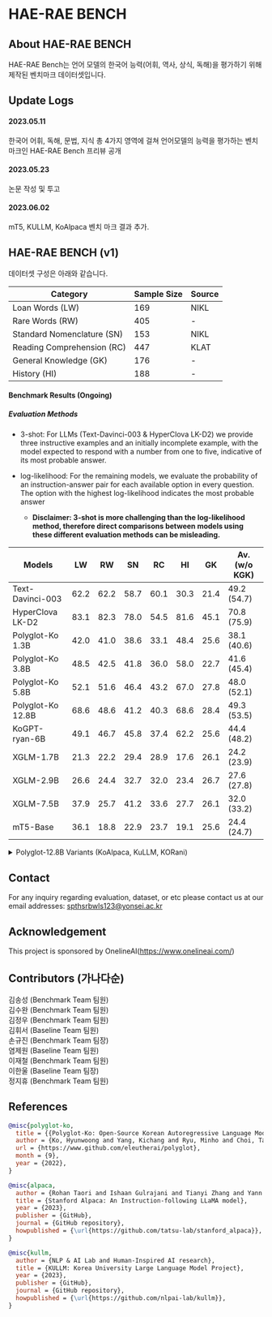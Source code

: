 # HAE-RAE BENCH

## About HAE-RAE BENCH
HAE-RAE Bench는 언어 모델의 한국어 능력(어휘, 역사, 상식, 독해)을 평가하기 위해 제작된 벤치마크 데이터셋입니다.

## Update Logs
#### 2023.05.11
한국어 어휘, 독해, 문법, 지식 총 4가지 영역에 걸쳐 언어모델의 능력을 평가하는 벤치마크인 HAE-RAE Bench 프리뷰 공개

#### 2023.05.23
논문 작성 및 투고 

#### 2023.06.02
mT5, KULLM, KoAlpaca 벤치 마크 결과 추가.  

## HAE-RAE BENCH (v1)
데이터셋 구성은 아래와 같습니다. 

| Category                  | Sample Size | Source |
|---------------------------|-------------|--------|
| Loan Words (LW)           | 169         | NIKL   |
| Rare Words (RW)           | 405         | -      |
| Standard Nomenclature (SN)| 153         | NIKL   |
| Reading Comprehension (RC)| 447         | KLAT   |
| General Knowledge (GK)    | 176         | -      |
| History (HI)              | 188         | -      |

#### Benchmark Results (Ongoing)

##### Evaluation Methods 

  - 3-shot: For LLMs (Text-Davinci-003 & HyperClova LK-D2) we provide three instructive examples and an initially incomplete example, with the model expected to respond with a number from one to five, indicative of its most probable answer.   
  
- log-likelihood: For the remaining models, we evaluate the probability of an instruction-answer pair for each available option in every question. The option with the highest log-likelihood indicates the most probable answer 
  
  - **Disclaimer: 3-shot is more challenging than the log-likelihood method, therefore direct comparisons between models using these different evaluation methods can be misleading.**



  
| Models            | LW | RW | SN | RC | HI | GK | Av. (w/o KGK) |
|-------------------|------------|------------|----------------------|-----------------------|---------|-------------------|---------------|
| Text-Davinci-003  | 62.2       | 62.2       | 58.7                 | 60.1                  | 30.3    | 21.4              | 49.2 (54.7)   |
| HyperClova LK-D2  | 83.1       | 82.3       | 78.0                 | 54.5                  | 81.6    | 45.1              | 70.8 (75.9)   |
| Polyglot-Ko 1.3B  | 42.0       | 41.0       | 38.6                 | 33.1                  | 48.4    | 25.6              | 38.1 (40.6)   |
| Polyglot-Ko 3.8B  | 48.5       | 42.5       | 41.8                 | 36.0                  | 58.0    | 22.7              | 41.6 (45.4)   |
| Polyglot-Ko 5.8B  | 52.1       | 51.6       | 46.4                 | 43.2                  | 67.0    | 27.8              | 48.0 (52.1)   |
| Polyglot-Ko 12.8B | 68.6       | 48.6       | 41.2                 | 40.3                  | 68.6    | 28.4              | 49.3 (53.5)   |
| KoGPT-ryan-6B     | 49.1       | 46.7       | 45.8                 | 37.4                  | 62.2    | 25.6              | 44.4 (48.2)   |
| XGLM-1.7B         | 21.3       | 22.2       | 29.4                 | 28.9                  | 17.6    | 26.1              | 24.2 (23.9)   |
| XGLM-2.9B         | 26.6       | 24.4       | 32.7                 | 32.0                  | 23.4    | 26.7              | 27.6 (27.8)   |
| XGLM-7.5B         | 37.9       | 25.7       | 41.2                 | 33.6                  | 27.7    | 26.1              | 32.0 (33.2)   |
| mT5-Base          | 36.1       | 18.8       | 22.9                 | 23.7                  | 19.1    | 25.6              | 24.4 (24.7)   |
  

<details>
<summary>Polyglot-12.8B Variants (KoAlpaca, KuLLM, KORani)</summary>
<div markdown="1">

| Models            | LW | RW | SN | RC | HI | GK | Av. (w/o KGK) |
|-------------------|------------|------------|----------------------|-----------------------|---------|-------------------|---------------|
| Polyglot-Ko 12.8B | 68.6       | 48.6       | 41.2                 | 40.3                  | 68.6    | 28.4              | 49.3 (53.5)   |
| kullm-v2 (w/o template) | 57.4 | 40.0       | 48.4                 | 38.3                  | 71.8    | 29.0              | 47.5 (51.2)   | 
| kullm-v2 (w template)   | 85.2 | 40.0       | 44.9                 | 38.7                  | 60.6    | 27.8              | 49.5 (53.9)   |  
| KoAlpaca-Polyglot-12.8B (w/o template) | 67.5 | 63.2      | 61.4   | 44.3                  | 80.3    | 30.0              | **57.8 (63.3)**   | 
 
  
  - kullm-v2 (w template) 버전에는 [prompt_no_input](https://github.com/nlpai-lab/KULLM/blob/master/templates/kullm.json) 을 사용하였습니다.

</div>
</details>

## Contact
For any inquiry regarding evaluation, dataset, or etc please contact us at our email addresses: [spthsrbwls123@yonsei.ac.kr](spthsrbwls123@yonsei.ac.kr)

## Acknowledgement
This project is sponsored by OnelineAI(https://www.onelineai.com/)

## Contributors (가나다순)
김송성 (Benchmark Team 팀원)  
김수완 (Benchmark Team 팀원)  
김정우 (Benchmark Team 팀원)  
김휘서 (Baseline Team 팀원)  
손규진 (Benchmark Team 팀장)  
염제원 (Baseline Team 팀원)  
이재철 (Benchmark Team 팀원)  
이한울 (Baseline Team 팀장)  
정지휴 (Benchmark Team 팀원) 

## References
  
```bibtex
@misc{polyglot-ko,
  title = {{Polyglot-Ko: Open-Source Korean Autoregressive Language Model}},
  author = {Ko, Hyunwoong and Yang, Kichang and Ryu, Minho and Choi, Taekyoon and Yang, Seungmu and Hyun, jiwung and Park, Sungho},
  url = {https://www.github.com/eleutherai/polyglot},
  month = {9},
  year = {2022},
}
```

```bibtex
@misc{alpaca,
  author = {Rohan Taori and Ishaan Gulrajani and Tianyi Zhang and Yann Dubois and Xuechen Li and Carlos Guestrin and Percy Liang and Tatsunori B. Hashimoto },
  title = {Stanford Alpaca: An Instruction-following LLaMA model},
  year = {2023},
  publisher = {GitHub},
  journal = {GitHub repository},
  howpublished = {\url{https://github.com/tatsu-lab/stanford_alpaca}},
}
```

```bibtex
@misc{kullm,
  author = {NLP & AI Lab and Human-Inspired AI research},
  title = {KULLM: Korea University Large Language Model Project},
  year = {2023},
  publisher = {GitHub},
  journal = {GitHub repository},
  howpublished = {\url{https://github.com/nlpai-lab/kullm}},
}
```




